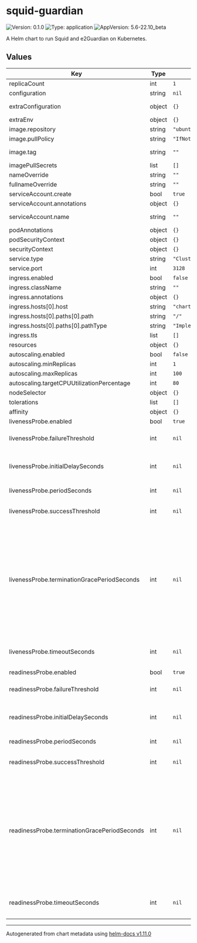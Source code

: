 # squid-guardian

![Version: 0.1.0](https://img.shields.io/badge/Version-0.1.0-informational?style=flat-square) ![Type: application](https://img.shields.io/badge/Type-application-informational?style=flat-square) ![AppVersion: 5.6-22.10_beta](https://img.shields.io/badge/AppVersion-5.6--22.10_beta-informational?style=flat-square)

A Helm chart to run Squid and e2Guardian on Kubernetes.

## Values

| Key | Type | Default | Description |
|-----|------|---------|-------------|
| replicaCount | int | `1` | Number of replicas to start. |
| configuration | string | `nil` | main (squid.conf) configuration file override. |
| extraConfiguration | object | `{}` | Configuration snippets to add. NOTE: This will remove some default configurations. |
| extraEnv | object | `{}` | Extra environment variables. Consider TZ=UTC. |
| image.repository | string | `"ubuntu/squid"` |  |
| image.pullPolicy | string | `"IfNotPresent"` |  |
| image.tag | string | `""` | Overrides the image tag whose default is the chart appVersion. |
| imagePullSecrets | list | `[]` |  |
| nameOverride | string | `""` |  |
| fullnameOverride | string | `""` |  |
| serviceAccount.create | bool | `true` | Specifies whether a service account should be created. |
| serviceAccount.annotations | object | `{}` | Annotations to add to the service account. |
| serviceAccount.name | string | `""` | If not set and create is true, a name is generated using the fullname template. |
| podAnnotations | object | `{}` |  |
| podSecurityContext | object | `{}` |  |
| securityContext | object | `{}` |  |
| service.type | string | `"ClusterIP"` |  |
| service.port | int | `3128` |  |
| ingress.enabled | bool | `false` |  |
| ingress.className | string | `""` |  |
| ingress.annotations | object | `{}` |  |
| ingress.hosts[0].host | string | `"chart-example.local"` |  |
| ingress.hosts[0].paths[0].path | string | `"/"` |  |
| ingress.hosts[0].paths[0].pathType | string | `"ImplementationSpecific"` |  |
| ingress.tls | list | `[]` |  |
| resources | object | `{}` |  |
| autoscaling.enabled | bool | `false` |  |
| autoscaling.minReplicas | int | `1` |  |
| autoscaling.maxReplicas | int | `100` |  |
| autoscaling.targetCPUUtilizationPercentage | int | `80` |  |
| nodeSelector | object | `{}` |  |
| tolerations | list | `[]` |  |
| affinity | object | `{}` |  |
| livenessProbe.enabled | bool | `true` | Enable the probe |
| livenessProbe.failureThreshold | int | `nil` | Minimum consecutive failures for the probe to be considered failed after having succeeded. Defaults to 3. Minimum value is 1. |
| livenessProbe.initialDelaySeconds | int | `nil` | Number of seconds after the container has started before liveness probes are initiated. More info: https://kubernetes.io/docs/concepts/workloads/pods/pod-lifecycle#container-probes |
| livenessProbe.periodSeconds | int | `nil` | How often (in seconds) to perform the probe. Default to 10 seconds. Minimum value is 1. |
| livenessProbe.successThreshold | int | `nil` | Minimum consecutive successes for the probe to be considered successful after having failed. Defaults to 1. Must be 1 for liveness and startup. Minimum value is 1. |
| livenessProbe.terminationGracePeriodSeconds | int | `nil` | Optional duration in seconds the pod needs to terminate gracefully upon probe failure. The grace period is the duration in seconds after the processes running in the pod are sent a termination signal and the time when the processes are forcibly halted with a kill signal. Set this value longer than the expected cleanup time for your process. If this value is nil, the pod's terminationGracePeriodSeconds will be used. Otherwise, this value overrides the value provided by the pod spec. Value must be non-negative integer. The value zero indicates stop immediately via the kill signal (no opportunity to shut down). This is a beta field and requires enabling ProbeTerminationGracePeriod feature gate. Minimum value is 1. spec.terminationGracePeriodSeconds is used if unset. |
| livenessProbe.timeoutSeconds | int | `nil` | Number of seconds after which the probe times out. Defaults to 1 second. Minimum value is 1. More info: https://kubernetes.io/docs/concepts/workloads/pods/pod-lifecycle#container-probes |
| readinessProbe.enabled | bool | `true` | Enable the probe |
| readinessProbe.failureThreshold | int | `nil` | Minimum consecutive failures for the probe to be considered failed after having succeeded. Defaults to 3. Minimum value is 1. |
| readinessProbe.initialDelaySeconds | int | `nil` | Number of seconds after the container has started before liveness probes are initiated. More info: https://kubernetes.io/docs/concepts/workloads/pods/pod-lifecycle#container-probes |
| readinessProbe.periodSeconds | int | `nil` | How often (in seconds) to perform the probe. Default to 10 seconds. Minimum value is 1. |
| readinessProbe.successThreshold | int | `nil` | Minimum consecutive successes for the probe to be considered successful after having failed. Defaults to 1. Must be 1 for liveness and startup. Minimum value is 1. |
| readinessProbe.terminationGracePeriodSeconds | int | `nil` | Optional duration in seconds the pod needs to terminate gracefully upon probe failure. The grace period is the duration in seconds after the processes running in the pod are sent a termination signal and the time when the processes are forcibly halted with a kill signal. Set this value longer than the expected cleanup time for your process. If this value is nil, the pod's terminationGracePeriodSeconds will be used. Otherwise, this value overrides the value provided by the pod spec. Value must be non-negative integer. The value zero indicates stop immediately via the kill signal (no opportunity to shut down). This is a beta field and requires enabling ProbeTerminationGracePeriod feature gate. Minimum value is 1. spec.terminationGracePeriodSeconds is used if unset. |
| readinessProbe.timeoutSeconds | int | `nil` | Number of seconds after which the probe times out. Defaults to 1 second. Minimum value is 1. More info: https://kubernetes.io/docs/concepts/workloads/pods/pod-lifecycle#container-probes |

----------------------------------------------
Autogenerated from chart metadata using [helm-docs v1.11.0](https://github.com/norwoodj/helm-docs/releases/v1.11.0)
